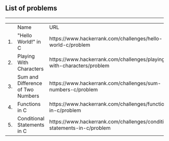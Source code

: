 <h2>List of problems</h2>
<hr>
<table>
<th>
<td>Name</td>
<td>URL</td>
</th>
<tr><td>1.</td><td>"Hello World!" in C</td><td>https://www.hackerrank.com/challenges/hello-world-c/problem</td></tr>
<tr><td>2.</td><td>Playing With Characters</td><td>https://www.hackerrank.com/challenges/playing-with-characters/problem</td></tr>
<tr><td>3.</td><td>Sum and Difference of Two Numbers</td><td>https://www.hackerrank.com/challenges/sum-numbers-c/problem</td></tr>
<tr><td>4.</td><td>Functions in C</td><td>https://www.hackerrank.com/challenges/functions-in-c/problem</td></tr>
<tr><td>5.</td><td>Conditional Statements in C</td><td>https://www.hackerrank.com/challenges/conditional-statements-in-c/problem</td></tr>

